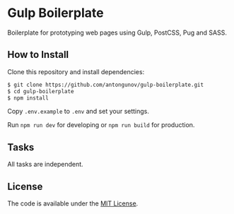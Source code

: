 # Gulp Boilerplate

Boilerplate for prototyping web pages using Gulp, PostCSS, Pug and SASS.

## How to Install

Clone this repository and install dependencies:

```bash
$ git clone https://github.com/antongunov/gulp-boilerplate.git
$ cd gulp-boilerplate
$ npm install
```

Copy `.env.example` to `.env` and set your settings.

Run `npm run dev` for developing or `npm run build` for production.

## Tasks

All tasks are independent.

## License

The code is available under the [MIT License](LICENSE).
